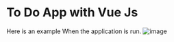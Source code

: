 # To Do App with Vue Js

Here is an example When the application is run.
![image](https://user-images.githubusercontent.com/86274500/222646187-9cfaaa52-f06d-4006-803e-800031fe69e9.png)
